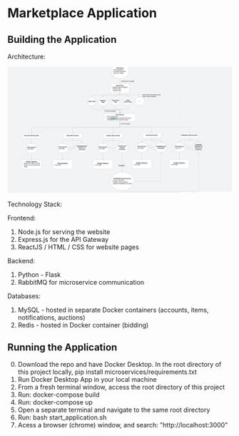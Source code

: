 # Marketplace Application


## Building the Application

Architecture:


![alt text](image.png)

Technology Stack:

Frontend:
1. Node.js for serving the website
2. Express.js for the API Gateway
3. ReactJS / HTML / CSS for website pages

Backend:
1. Python - Flask
2. RabbitMQ for microservice communication

Databases:
1. MySQL - hosted in separate Docker containers (accounts, items, notifications, auctions)
2. Redis - hosted in Docker container (bidding)


## Running the Application
0. Download the repo and have Docker Desktop. In the root directory of this project locally, pip install microservices/requirements.txt
1. Run Docker Desktop App in your local machine
2. From a fresh terminal window, access the root directory of this project
3. Run: docker-compose build
4. Run: docker-compose up
5. Open a separate terminal and navigate to the same root directory
6. Run: bash start_application.sh
7. Acess a browser (chrome) window, and search: "http://localhost:3000"
